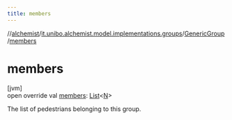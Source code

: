 ```yaml
---
title: members
---
```

//[alchemist](../../../index.html)/[it.unibo.alchemist.model.implementations.groups](../index.html)/[GenericGroup](index.html)/[members](members.html)



# members



[jvm]\
open override val [members](members.html): [List](https://kotlinlang.org/api/latest/jvm/stdlib/kotlin.collections/-list/index.html)<[N](index.html)>



The list of pedestrians belonging to this group.




